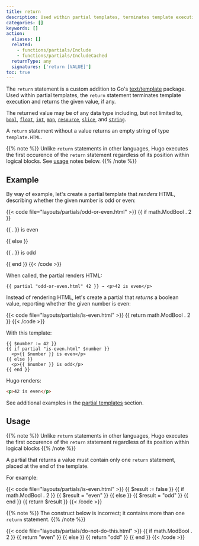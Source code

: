```yaml
---
title: return
description: Used within partial templates, terminates template execution and returns the given value, if any.
categories: []
keywords: []
action:
  aliases: []
  related:
    - functions/partials/Include
    - functions/partials/IncludeCached
  returnType: any
  signatures: ['return [VALUE]']
toc: true
---
```


The `return` statement is a custom addition to Go's [text/template] package. Used within partial templates, the `return` statement terminates template execution and returns the given value, if any.

The returned value may be of any data type including, but not limited to, [`bool`], [`float`], [`int`], [`map`], [`resource`], [`slice`], and [`string`].

A `return` statement without a value returns an empty string of type `template.HTML`.

[`bool`]: /getting-started/glossary/#bool
[`float`]: /getting-started/glossary/#float
[`int`]: /getting-started/glossary/#int
[`map`]: /getting-started/glossary/#map
[`resource`]: /getting-started/glossary/#resource
[`slice`]: /getting-started/glossary/#slice
[`string`]: /getting-started/glossary/#string
[text/template]: https://pkg.go.dev/text/template

{{% note %}}
Unlike `return` statements in other languages, Hugo executes the first occurence of the `return` statement regardless of its position within logical blocks. See [usage](#usage) notes below.
{{% /note %}}

## Example

By way of example, let's create a partial template that _renders_ HTML, describing whether the given number is odd or even:

{{< code file="layouts/partials/odd-or-even.html" >}}
{{ if math.ModBool . 2 }}
  <p>{{ . }} is even</p>
{{ else }}
  <p>{{ . }} is odd</p>
{{ end }}
{{< /code >}}

When called, the partial renders HTML:

```go-html-template
{{ partial "odd-or-even.html" 42 }} → <p>42 is even</p>
```

Instead of rendering HTML, let's create a partial that _returns_ a boolean value, reporting whether the given number is even:

{{< code file="layouts/partials/is-even.html" >}}
{{ return math.ModBool . 2 }}
{{< /code >}}

With this template:

```go-html-template
{{ $number := 42 }}
{{ if partial "is-even.html" $number }}
  <p>{{ $number }} is even</p>
{{ else }}
  <p>{{ $number }} is odd</p>
{{ end }}
```

Hugo renders:

```html
<p>42 is even</p>
```

See additional examples in the [partial templates] section.

[partial templates]: /templates/partials/#returning-a-value-from-a-partial

## Usage

{{% note %}}
Unlike `return` statements in other languages, Hugo executes the first occurence of the `return` statement regardless of its position within logical blocks
{{% /note %}}

A partial that returns a value must contain only one `return` statement, placed at the end of the template.

For example:

{{< code file="layouts/partials/is-even.html" >}}
{{ $result := false }}
{{ if math.ModBool . 2 }}
  {{ $result = "even" }}
{{ else }}
  {{ $result = "odd" }}
{{ end }}
{{ return $result }}
{{< /code >}}

{{% note %}}
The construct below is incorrect; it contains more than one `return` statement.
{{% /note %}}

{{< code file="layouts/partials/do-not-do-this.html" >}}
{{ if math.ModBool . 2 }}
  {{ return "even" }}
{{ else }}
  {{ return "odd" }}
{{ end }}
{{< /code >}}
